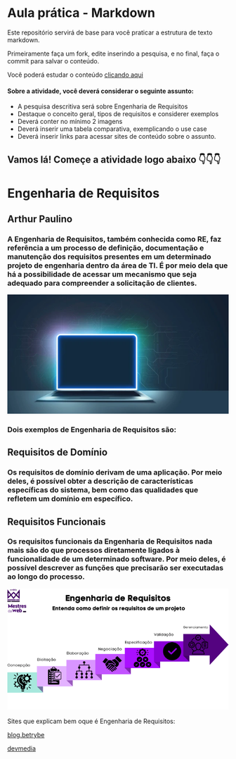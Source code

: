 # Aula prática - Markdown

Este repositório servirá de base para você praticar a estrutura de texto markdown. 

Primeiramente faça um fork, edite inserindo a pesquisa, e no final, faça o commit para salvar o conteúdo.

Você poderá estudar o conteúdo [clicando aqui](https://docs.pipz.com/central-de-ajuda/learning-center/guia-basico-de-markdown#open)

#### Sobre a atividade, você deverá considerar o seguinte assunto:

- A pesquisa descritiva será sobre Engenharia de Requisitos
- Destaque o conceito geral, tipos de requisitos e considerer exemplos
- Deverá conter no mínimo 2 imagens
- Deverá inserir uma tabela comparativa, exemplicando o use case
- Deverá inserir links para acessar sites de conteúdo sobre o assunto.


## Vamos lá! Começe a atividade logo abaixo 👇👇👇

# Engenharia de Requisitos
## Arthur Paulino



### A Engenharia de Requisitos, também conhecida como RE, faz referência a um processo de definição, documentação e manutenção dos requisitos presentes em um determinado projeto de engenharia dentro da área de TI. É por meio dela que há a possibilidade de acessar um mecanismo que seja adequado para compreender a solicitação de clientes.
![Engenharia de Requisitos](https://raw.githubusercontent.com/ArthurHue12/aulaMarkdown/main/portable-neon-computer-blank-screen-600nw-2198480503.webp)

### Dois exemplos de Engenharia de Requisitos são:

## Requisitos de Domínio
### Os requisitos de domínio derivam de uma aplicação. Por meio deles, é possível obter a descrição de características específicas do sistema, bem como das qualidades que refletem um domínio em específico.

## Requisitos Funcionais
### Os requisitos funcionais da Engenharia de Requisitos nada mais são do que processos diretamente ligados à funcionalidade de um determinado software. Por meio deles, é possível descrever as funções que precisarão ser executadas ao longo do processo.

![Requisitos](https://github.com/ArthurHue12/aulaMarkdown/blob/main/download.png?raw=true)


Sites que explicam bem oque é Engenharia de Requisitos:

[blog.betrybe](https://blog.betrybe.com/tecnologia/engenharia-de-requisitos-tudo-sobre/)

[devmedia](https://www.devmedia.com.br/introducao-a-engenharia-de-requisitos/8034)
